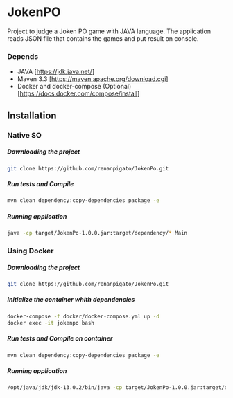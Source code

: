 # JokenPO
Project to judge a Joken PO game with JAVA language. 
The application reads JSON file that contains the games and put result on console.

### Depends
- JAVA [https://jdk.java.net/]
- Maven 3.3 [https://maven.apache.org/download.cgi]
- Docker and docker-compose (Optional) [https://docs.docker.com/compose/install]

## Installation

### Native SO
##### Downloading the project
```bash
git clone https://github.com/renanpigato/JokenPo.git
```
##### Run tests and Compile
```bash
mvn clean dependency:copy-dependencies package -e
```
##### Running application
```bash
java -cp target/JokenPo-1.0.0.jar:target/dependency/* Main
```

### Using Docker
##### Downloading the project
```bash
git clone https://github.com/renanpigato/JokenPo.git
```
##### Initialize the container whith dependencies
```bash
docker-compose -f docker/docker-compose.yml up -d
docker exec -it jokenpo bash
```
##### Run tests and Compile on container
```bash
mvn clean dependency:copy-dependencies package -e
```
##### Running application
```bash
/opt/java/jdk/jdk-13.0.2/bin/java -cp target/JokenPo-1.0.0.jar:target/dependency/* Main
```